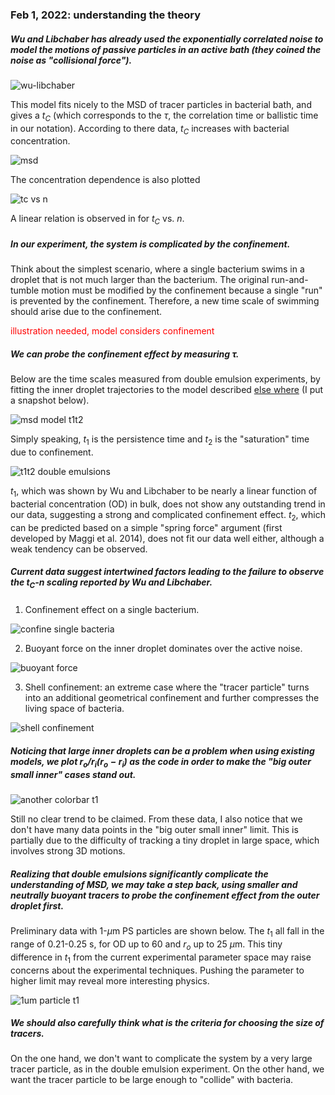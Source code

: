 ### Feb 1, 2022: understanding the theory

##### Wu and Libchaber has already used the exponentially correlated noise to model the motions of passive particles in an active bath (they coined the noise as "collisional force").

![wu-libchaber](../images/2022/02/wu-libchaber.png)

This model fits nicely to the MSD of tracer particles in bacterial bath, and gives a $t_C$ (which corresponds to the $\tau$, the correlation time or ballistic time in our notation). According to there data, $t_C$ increases with bacterial concentration.

![msd](../images/2022/02/msd.png)

The concentration dependence is also plotted

![tc vs n](../images/2022/02/tc-vs-n.png)

A linear relation is observed in for $t_C$ vs. $n$.

##### In our experiment, the system is complicated by the confinement.

Think about the simplest scenario, where a single bacterium swims in a droplet that is not much larger than the bacterium. The original run-and-tumble motion must be modified by the confinement because a single "run" is prevented by the confinement. Therefore, a new time scale of swimming should arise due to the confinement.

<font color="red">illustration needed, model considers confinement</font>

##### We can probe the confinement effect by measuring $\tau$.

Below are the time scales measured from double emulsion experiments, by fitting the inner droplet trajectories to the model described [else where](..\Notes\Data-Analysis-feb2-cristian.pdf) (I put a snapshot below).

![msd model t1t2](../images/2022/02/msd-model-t1t2.png)

Simply speaking, $t_1$ is the persistence time and $t_2$ is the "saturation" time due to confinement.

![t1t2 double emulsions](../images/2022/02/t1t2-double-emulsions.png)

$t_1$, which was shown by Wu and Libchaber to be nearly a linear function of bacterial concentration (OD) in bulk, does not show any outstanding trend in our data, suggesting a strong and complicated confinement effect. $t_2$, which can be predicted based on a simple "spring force" argument (first developed by Maggi et al. 2014), does not fit our data well either, although a weak tendency can be observed.

##### Current data suggest intertwined factors leading to the failure to observe the $t_C$-$n$ scaling reported by Wu and Libchaber.

1. Confinement effect on a single bacterium.

![confine single bacteria](../images/2022/02/confine-single-bacteria.svg)

2. Buoyant force on the inner droplet dominates over the active noise.

![buoyant force](../images/2022/02/buoyant-force.svg)

3. Shell confinement: an extreme case where the "tracer particle" turns into an additional geometrical confinement and further compresses the living space of bacteria.

![shell confinement](../images/2022/02/shell-confinement.svg)

##### Noticing that large inner droplets can be a problem when using existing models, we plot $r_o/r_i(r_o-r_i)$ as the code in order to make the "big outer small inner" cases stand out.

![another colorbar t1](../images/2022/02/another-colorbar-t1.png)

Still no clear trend to be claimed. From these data, I also notice that we don't have many data points in the "big outer small inner" limit. This is partially due to the difficulty of tracking a tiny droplet in large space, which involves strong 3D motions.

##### Realizing that double emulsions significantly complicate the understanding of MSD, we may take a step back, using smaller and neutrally buoyant tracers to probe the confinement effect from the outer droplet first.

Preliminary data with 1-$\mu$m PS particles are shown below. The $t_1$ all fall in the range of 0.21-0.25 s, for OD up to 60 and $r_o$ up to 25 $\mu$m. This tiny difference in $t_1$ from the current experimental parameter space may raise concerns about the experimental techniques. Pushing the parameter to higher limit may reveal more interesting physics.

![1um particle t1](../images/2022/02/1um-particle-t1.png)

##### We should also carefully think what is the criteria for choosing the size of tracers.

On the one hand, we don't want to complicate the system by a very large tracer particle, as in the double emulsion experiment. On the other hand, we want the tracer particle to be large enough to "collide" with bacteria. 
